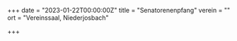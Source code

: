 +++
date = "2023-01-22T00:00:00Z"
title = "Senatorenenpfang"
verein = ""
ort = "Vereinssaal, Niederjosbach"

+++
